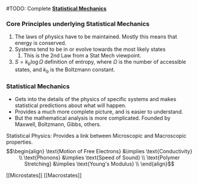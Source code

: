 #TODO: Complete [**Statistical Mechanics**](https://en.wikipedia.org/wiki/Statistical_mechanics)
### Core Principles underlying Statistical Mechanics
1. The laws of physics have to be maintained. Mostly this means that energy is conserved.
2. Systems tend to be in or evolve towards the most likely states
	1. This is the 2nd Law from a Stat Mech viewpoint.
3. $S = k_b \log\Omega$ definition of entropy, where $\Omega$ is the number of accessible states, and $k_b$ is the Boltzmann constant.

### Statistical Mechanics
 - Gets into the details of the physics of specific systems and makes statistical predictions about what will happen.
 - Provides a much more complete picture, and is easier to understand.
 - But the mathematical analysis is more complicated. Founded by Maxwell, Boltzmann, Gibbs, others.

Statistical Physics: Provides a link between Microscopic and Macroscopic properties.
$$\begin{align}
\text{Motion of Free Electrons} &\implies \text{Conductivity} \\
\text{Phonons} &\implies \text{Speed of Sound} \\
\text{Polymer Stretching} &\implies \text{Young's Modulus} \\
\end{align}$$

[[Microstates]]
[[Macrostates]]
